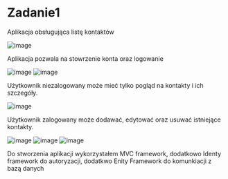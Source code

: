 # Zadanie1

Aplikacja obsługująca listę kontaktów

![image](https://user-images.githubusercontent.com/75829552/233158656-59eab447-0620-4f71-a024-2455cd5f83a2.png)

Aplikacja pozwala na stowrzenie konta oraz logowanie

![image](https://user-images.githubusercontent.com/75829552/233159447-2d8ba422-1fdf-407f-bdb9-f68e22fb5ead.png)
![image](https://user-images.githubusercontent.com/75829552/233159472-6266dca2-a60d-41c1-862f-46472d593598.png)


Użytkownik niezalogowany może mieć tylko pogląd na kontakty i ich szczegóły.

![image](https://user-images.githubusercontent.com/75829552/233159580-ceeb7d36-232d-4360-9909-e841f2c8a0ca.png)

Użytkownik zalogowany może dodawać, edytować oraz usuwać istniejące kontakty.

![image](https://user-images.githubusercontent.com/75829552/233159610-b7aef296-80e9-488f-926e-0030e98a52c4.png)
![image](https://user-images.githubusercontent.com/75829552/233159627-1bb0661c-1313-4b97-b349-e95a6fe2c56e.png)
![image](https://user-images.githubusercontent.com/75829552/233159642-4cad73a0-b448-4ff6-8e7c-8c35f172fba0.png)

Do stworzenia aplikacji wykorzystałem MVC framework, dodatkowo Identy framework do autoryzacji, dodatkwo Enity Framework do komunkiacji z bazą danych
